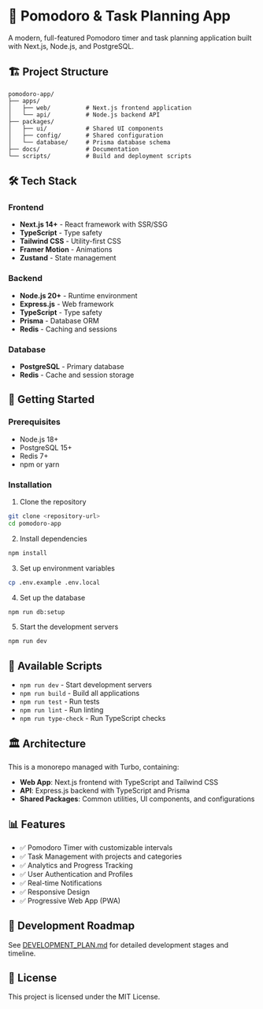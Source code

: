 # 🍅 Pomodoro & Task Planning App

A modern, full-featured Pomodoro timer and task planning application built with Next.js, Node.js, and PostgreSQL.

## 🏗️ Project Structure

```
pomodoro-app/
├── apps/
│   ├── web/          # Next.js frontend application
│   └── api/          # Node.js backend API
├── packages/
│   ├── ui/           # Shared UI components
│   ├── config/       # Shared configuration
│   └── database/     # Prisma database schema
├── docs/             # Documentation
└── scripts/          # Build and deployment scripts
```

## 🛠️ Tech Stack

### Frontend
- **Next.js 14+** - React framework with SSR/SSG
- **TypeScript** - Type safety
- **Tailwind CSS** - Utility-first CSS
- **Framer Motion** - Animations
- **Zustand** - State management

### Backend
- **Node.js 20+** - Runtime environment
- **Express.js** - Web framework
- **TypeScript** - Type safety
- **Prisma** - Database ORM
- **Redis** - Caching and sessions

### Database
- **PostgreSQL** - Primary database
- **Redis** - Cache and session storage

## 🚀 Getting Started

### Prerequisites
- Node.js 18+ 
- PostgreSQL 15+
- Redis 7+
- npm or yarn

### Installation

1. Clone the repository
```bash
git clone <repository-url>
cd pomodoro-app
```

2. Install dependencies
```bash
npm install
```

3. Set up environment variables
```bash
cp .env.example .env.local
```

4. Set up the database
```bash
npm run db:setup
```

5. Start the development servers
```bash
npm run dev
```

## 📜 Available Scripts

- `npm run dev` - Start development servers
- `npm run build` - Build all applications
- `npm run test` - Run tests
- `npm run lint` - Run linting
- `npm run type-check` - Run TypeScript checks

## 🏛️ Architecture

This is a monorepo managed with Turbo, containing:

- **Web App**: Next.js frontend with TypeScript and Tailwind CSS
- **API**: Express.js backend with TypeScript and Prisma
- **Shared Packages**: Common utilities, UI components, and configurations

## 📊 Features

- ✅ Pomodoro Timer with customizable intervals
- ✅ Task Management with projects and categories
- ✅ Analytics and Progress Tracking
- ✅ User Authentication and Profiles
- ✅ Real-time Notifications
- ✅ Responsive Design
- ✅ Progressive Web App (PWA)

## 🎯 Development Roadmap

See [DEVELOPMENT_PLAN.md](../POMODORO_APP_DEVELOPMENT_PLAN.md) for detailed development stages and timeline.

## 📝 License

This project is licensed under the MIT License.
